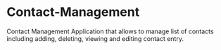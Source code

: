 # Contact-Management
Contact Management Application that allows to manage list of contacts including adding, deleting, viewing and editing contact entry.
